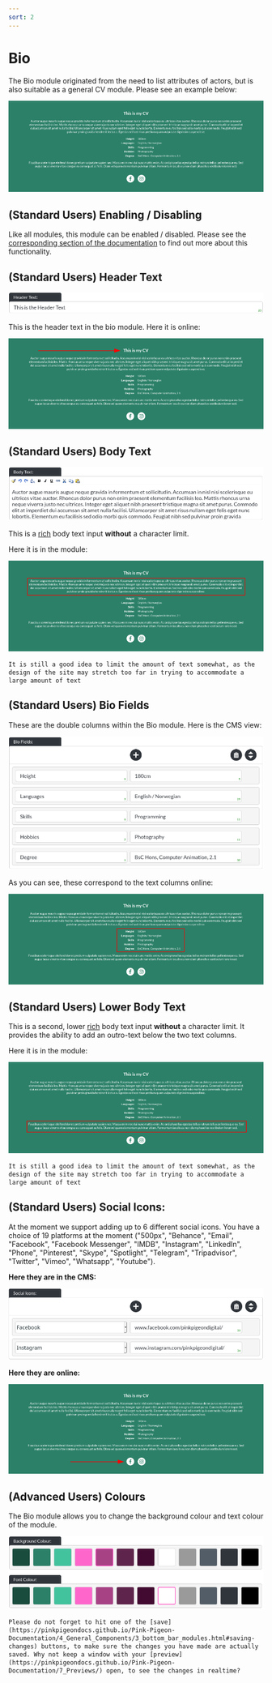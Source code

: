 ```yaml
---
sort: 2
---
```


# Bio

The Bio module originated from the need to list attributes of actors, but is also suitable as a general CV module. Please see an example below:

![Image of the bio module online](https://raw.githubusercontent.com/pinkpigeondocs/Pink-Pigeon-Documentation/master/docs/6_Modules/images/2_bio_online.png)

## (Standard Users) Enabling / Disabling

Like all modules, this module can be enabled / disabled. Please see the [corresponding section of the documentation][endis] to find out more about this functionality.

[endis]: https://pinkpigeondocs.github.io/Pink-Pigeon-Documentation/4_General_Components/4_enabling_disabling_modules.html

## (Standard Users) Header Text

![Image of the header text](https://raw.githubusercontent.com/pinkpigeondocs/Pink-Pigeon-Documentation/master/docs/common_elements_images/header_text.png)

This is the header text in the bio module. Here it is online:

![Image of the bio module header text online](https://raw.githubusercontent.com/pinkpigeondocs/Pink-Pigeon-Documentation/master/docs/6_Modules/images/2_bio_header_online.png)

## (Standard Users) Body Text

![Image of the body text](https://raw.githubusercontent.com/pinkpigeondocs/Pink-Pigeon-Documentation/master/docs/common_elements_images/body_text.png)

This is a [rich](https://pinkpigeondocs.github.io/Pink-Pigeon-Documentation/4_General_Components/6_rich_text_editing.html) body text input **without** a character limit.

Here it is in the module:

![Image of the bio module body text online](https://raw.githubusercontent.com/pinkpigeondocs/Pink-Pigeon-Documentation/master/docs/6_Modules/images/2_bio_body_text_online.png)


```tip
It is still a good idea to limit the amount of text somewhat, as the design of the site may stretch too far in trying to accommodate a large amount of text
```

## (Standard Users) Bio Fields

These are the double columns within the Bio module. Here is the CMS view:

![Image of the bio module fields in the CMS](https://raw.githubusercontent.com/pinkpigeondocs/Pink-Pigeon-Documentation/master/docs/6_Modules/images/2_bio_fields_cms.png)

As you can see, these correspond to the text columns online:

![Image of the bio module fields online](https://raw.githubusercontent.com/pinkpigeondocs/Pink-Pigeon-Documentation/master/docs/6_Modules/images/2_bio_fields_online.png)

## (Standard Users) Lower Body Text

This is a second, lower [rich](https://pinkpigeondocs.github.io/Pink-Pigeon-Documentation/4_General_Components/6_rich_text_editing.html) body text input **without** a character limit. It provides the ability to add an outro-text below the two text columns.

Here it is in the module:

![Image of the bio module lower body text online](https://raw.githubusercontent.com/pinkpigeondocs/Pink-Pigeon-Documentation/master/docs/6_Modules/images/2_bio_lower_body_text_online.png)


```tip
It is still a good idea to limit the amount of text somewhat, as the design of the site may stretch too far in trying to accommodate a large amount of text
```

## (Standard Users) Social Icons:

At the moment we support adding up to 6 different social icons. You have a choice of 19 platforms at the moment ("500px", "Behance", "Email", "Facebook", "Facebook Messenger", "IMDB", "Instagram", "LinkedIn", "Phone", "Pinterest", "Skype", "Spotlight", "Telegram", "Tripadvisor", "Twitter", "Vimeo", "Whatsapp", "Youtube").

**Here they are in the CMS:**

![Image of the bio module social icons in the CMS](https://raw.githubusercontent.com/pinkpigeondocs/Pink-Pigeon-Documentation/master/docs/6_Modules/images/2_bio_social_icons_cms.png)

**Here they are online:**

![Image of the bio module social icons in the CMS](https://raw.githubusercontent.com/pinkpigeondocs/Pink-Pigeon-Documentation/master/docs/6_Modules/images/2_bio_social_icons_online.png)


## (Advanced Users) Colours

The Bio module allows you to change the background colour and text colour of the module.

![Image of the standard colours](https://raw.githubusercontent.com/pinkpigeondocs/Pink-Pigeon-Documentation/master/docs/common_elements_images/standard_colours.png)


```tip
Please do not forget to hit one of the [save](https://pinkpigeondocs.github.io/Pink-Pigeon-Documentation/4_General_Components/3_bottom_bar_modules.html#saving-changes) buttons, to make sure the changes you have made are actually saved. Why not keep a window with your [preview](https://pinkpigeondocs.github.io/Pink-Pigeon-Documentation/7_Previews/) open, to see the changes in realtime?
```